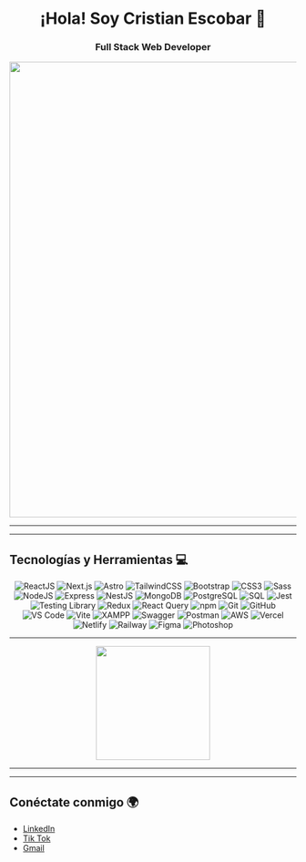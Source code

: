 <h1 align="center">¡Hola!  Soy Cristian Escobar 👋</h1>
<h3 align="center">Full Stack Web Developer</h3>

<p align="center">
  
</p>


<p align="center">
  <img src="https://i.imgur.com/ZZCt0fX.jpeg" width="800"/>
</p>



---

---

## Tecnologías y Herramientas 💻

<p align="center">
  <!-- Frontend -->
  <img src="https://img.shields.io/badge/-ReactJS-%2361DAFB?style=for-the-badge&logo=react&logoColor=black" alt="ReactJS"/>
  <img src="https://img.shields.io/badge/-Next.js-%23000000?style=for-the-badge&logo=next.js&logoColor=white" alt="Next.js"/>
  <img src="https://img.shields.io/badge/-Astro-%23FF5D01?style=for-the-badge&logo=astro&logoColor=white" alt="Astro"/>
  <img src="https://img.shields.io/badge/-TailwindCSS-%2338B2AC?style=for-the-badge&logo=tailwindcss&logoColor=white" alt="TailwindCSS"/>
  <img src="https://img.shields.io/badge/-Bootstrap-%23563D7C?style=for-the-badge&logo=bootstrap&logoColor=white" alt="Bootstrap"/>
  <img src="https://img.shields.io/badge/-CSS3-%231572B6?style=for-the-badge&logo=css3&logoColor=white" alt="CSS3"/>
  <img src="https://img.shields.io/badge/-Sass-%23CC6699?style=for-the-badge&logo=sass&logoColor=white" alt="Sass"/>

  <!-- Backend -->
  <img src="https://img.shields.io/badge/-NodeJS-%23339933?style=for-the-badge&logo=node.js&logoColor=white" alt="NodeJS"/>
  <img src="https://img.shields.io/badge/-Express-%23000000?style=for-the-badge&logo=express&logoColor=white" alt="Express"/>
  <img src="https://img.shields.io/badge/-NestJS-%23E0234E?style=for-the-badge&logo=nestjs&logoColor=white" alt="NestJS"/>

  <!-- Bases de Datos -->
  <img src="https://img.shields.io/badge/-MongoDB-%2347A248?style=for-the-badge&logo=mongodb&logoColor=white" alt="MongoDB"/>
  <img src="https://img.shields.io/badge/-PostgreSQL-%23336791?style=for-the-badge&logo=postgresql&logoColor=white" alt="PostgreSQL"/>
  <img src="https://img.shields.io/badge/-SQL-%234169E1?style=for-the-badge&logo=postgresql&logoColor=white" alt="SQL"/>

  <!-- Testing -->
  <img src="https://img.shields.io/badge/-Jest-%23C21325?style=for-the-badge&logo=jest&logoColor=white" alt="Jest"/>
  <img src="https://img.shields.io/badge/-TestingLibrary-%23E33332?style=for-the-badge&logo=testing-library&logoColor=white" alt="Testing Library"/>

  <!-- State Management & Data -->
  <img src="https://img.shields.io/badge/-Redux-%23764ABC?style=for-the-badge&logo=redux&logoColor=white" alt="Redux"/>
  <img src="https://img.shields.io/badge/-ReactQuery-%23FF4154?style=for-the-badge&logo=react-query&logoColor=white" alt="React Query"/>

  <!-- Dev Tools -->
  <img src="https://img.shields.io/badge/-NPM-%23CB3837?style=for-the-badge&logo=npm&logoColor=white" alt="npm"/>
  <img src="https://img.shields.io/badge/-Git-%23F05032?style=for-the-badge&logo=git&logoColor=white" alt="Git"/>
  <img src="https://img.shields.io/badge/-GitHub-%23121011?style=for-the-badge&logo=github&logoColor=white" alt="GitHub"/>
  <img src="https://img.shields.io/badge/-VS%20Code-%23007ACC?style=for-the-badge&logo=visual-studio-code&logoColor=white" alt="VS Code"/>
  <img src="https://img.shields.io/badge/-Vite-%23646CFF?style=for-the-badge&logo=vite&logoColor=white" alt="Vite"/>
  <img src="https://img.shields.io/badge/-XAMPP-%23FB7A24?style=for-the-badge&logo=xampp&logoColor=white" alt="XAMPP"/>
  <img src="https://img.shields.io/badge/-Swagger-%2385EA2D?style=for-the-badge&logo=swagger&logoColor=black" alt="Swagger"/>
  <img src="https://img.shields.io/badge/-Postman-%23FF6C37?style=for-the-badge&logo=postman&logoColor=white" alt="Postman"/>

  <!-- Cloud & Deploy -->
  <img src="https://img.shields.io/badge/-AWS-%23232F3E?style=for-the-badge&logo=amazon-aws&logoColor=white" alt="AWS"/>
  <img src="https://img.shields.io/badge/-Vercel-%23000000?style=for-the-badge&logo=vercel&logoColor=white" alt="Vercel"/>
  <img src="https://img.shields.io/badge/-Netlify-%23000000?style=for-the-badge&logo=netlify&logoColor=white" alt="Netlify"/>
  <img src="https://img.shields.io/badge/-Railway-%2300A86B?style=for-the-badge&logo=railway&logoColor=white" alt="Railway"/>

  <!-- Diseño -->
  <img src="https://img.shields.io/badge/-Figma-%23000000?style=for-the-badge&logo=figma&logoColor=white" alt="Figma"/>
  <img src="https://img.shields.io/badge/-Photoshop-%23007ACC?style=for-the-badge&logo=adobe-photoshop&logoColor=white" alt="Photoshop"/>
</p>


---
<p align="center">
<img src="https://media.tenor.com/Kjucnm6ZrI0AAAAM/later-later-dude.gif" width="200"/>
</p>


---

---

## Conéctate conmigo 🌍

- [LinkedIn](https://www.linkedin.com/in/crisescobaro/)
- [Tik Tok](https://www.tiktok.com/@escobar___dev?_t=ZS-8w90J3g7XFQ&_r=1)
- [Gmail](mailto:cristianfelipeescobar673@gmail.com)



